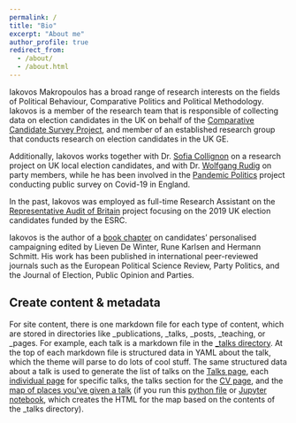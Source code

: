 ```yaml
---
permalink: /
title: "Bio"
excerpt: "About me"
author_profile: true
redirect_from: 
  - /about/
  - /about.html
---
```


Iakovos Makropoulos has a broad range of research interests on the fields of Political Behaviour, Comparative Politics and Political Methodology. Iakovos is a member of the research team that is responsible of collecting data on election candidates in the UK on behalf of the [Comparative Candidate Survey Project](https://www.comparativecandidates.org), and member of an established research group that conducts research on election candidates in the UK GE.

Additionally, Iakovos works together with Dr. [Sofia Collignon](https://pure.royalholloway.ac.uk/portal/en/persons/ana-collignon-delmar(38cdd0d4-8922-4c88-b186-8d58516a0c1f).html) on a research project on UK local election candidates, and with Dr. [Wolfgang Rudig](https://www.strath.ac.uk/staff/rüdigwolfgangdr/) on party members, while he has been involved in the [Pandemic Politics](https://www.pandemicpolitics.net) project conducting public survey on Covid-19 in England.

In the past, Iakovos was employed as full-time Research Assistant on the [Representative Audit of Britain](https://gtr.ukri.org/projects?ref=ES%2FL016508%2F1#/tabOverview) project focusing on the 2019 UK election candidates funded by the ESRC. 

Iakovos is the author of a [book chapter](https://www.taylorfrancis.com/books/edit/10.4324/9780429284700/parliamentary-candidates-voters-parties-lieven-de-winter-rune-karlsen-hermann-schmitt) on candidates’ personalised campaigning edited by Lieven De Winter, Rune Karlsen and Hermann Schmitt. His work has been published in international peer-reviewed journals such as the European Political Science Review, Party Politics, and the Journal of Election, Public Opinion and Parties. 


Create content & metadata
------
For site content, there is one markdown file for each type of content, which are stored in directories like _publications, _talks, _posts, _teaching, or _pages. For example, each talk is a markdown file in the [_talks directory](https://github.com/academicpages/academicpages.github.io/tree/master/_talks). At the top of each markdown file is structured data in YAML about the talk, which the theme will parse to do lots of cool stuff. The same structured data about a talk is used to generate the list of talks on the [Talks page](https://academicpages.github.io/talks), each [individual page](https://academicpages.github.io/talks/2012-03-01-talk-1) for specific talks, the talks section for the [CV page](https://academicpages.github.io/cv), and the [map of places you've given a talk](https://academicpages.github.io/talkmap.html) (if you run this [python file](https://github.com/academicpages/academicpages.github.io/blob/master/talkmap.py) or [Jupyter notebook](https://github.com/academicpages/academicpages.github.io/blob/master/talkmap.ipynb), which creates the HTML for the map based on the contents of the _talks directory).

